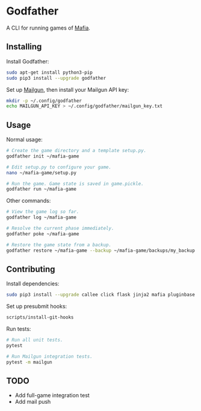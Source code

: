 # Godfather

A CLI for running games of [Mafia](http://wiki.mafiascum.net).


## Installing

Install Godfather:
```sh
sudo apt-get install python3-pip
sudo pip3 install --upgrade godfather
```

Set up [Mailgun](https://www.mailgun.com), then install your Mailgun API key:
```sh
mkdir -p ~/.config/godfather
echo MAILGUN_API_KEY > ~/.config/godfather/mailgun_key.txt
```


## Usage

Normal usage:
```sh
# Create the game directory and a template setup.py.
godfather init ~/mafia-game

# Edit setup.py to configure your game.
nano ~/mafia-game/setup.py

# Run the game. Game state is saved in game.pickle.
godfather run ~/mafia-game
```

Other commands:
```sh
# View the game log so far.
godfather log ~/mafia-game

# Resolve the current phase immediately.
godfather poke ~/mafia-game

# Restore the game state from a backup.
godfather restore ~/mafia-game --backup ~/mafia-game/backups/my_backup.pickle
```


## Contributing

Install dependencies:
```sh
sudo pip3 install --upgrade callee click flask jinja2 mafia pluginbase pytest pytz requests termcolor
```

Set up presubmit hooks:
```sh
scripts/install-git-hooks
```

Run tests:
```sh
# Run all unit tests.
pytest

# Run Mailgun integration tests.
pytest -m mailgun
```


## TODO

- Add full-game integration test
- Add mail push
